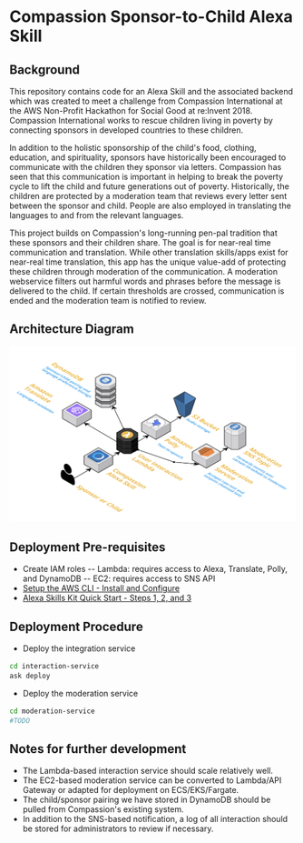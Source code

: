 # Compassion Sponsor-to-Child Alexa Skill
## Background
This repository contains code for an Alexa Skill and the associated backend which was created to meet a challenge from Compassion International at the AWS Non-Profit Hackathon for Social Good at re:Invent 2018. Compassion International works to rescue children living in poverty by connecting sponsors in developed countries to these children. 

In addition to the holistic sponsorship of the child's food, clothing,  education, and spirituality, sponsors have historically been encouraged to communicate with the children they sponsor via letters. Compassion has seen that this communication is important in helping to break the poverty cycle to lift the child and future generations out of poverty. Historically, the children are protected by a moderation team that reviews every letter sent between the sponsor and child. People are also employed in translating the languages to and from the relevant languages.

This project builds on Compassion's long-running pen-pal tradition that these sponsors and their children share. The goal is for near-real time communication and translation. While other translation skills/apps exist for near-real time translation, this app has the unique value-add of protecting these children through moderation of the communication. A moderation webservice filters out harmful words and phrases before the message is delivered to the child. If certain thresholds are crossed, communication is ended and the moderation team is notified to review.

## Architecture Diagram
![](./architecture.png)

## Deployment Pre-requisites
- Create IAM roles
-- Lambda: requires access to Alexa, Translate, Polly, and DynamoDB
-- EC2: requires access to SNS API
- [Setup the AWS CLI - Install and Configure](https://docs.aws.amazon.com/cli/latest/userguide/cli-chap-welcome.html)
- [Alexa Skills Kit Quick Start - Steps 1, 2, and 3](https://developer.amazon.com/docs/smapi/quick-start-alexa-skills-kit-command-line-interface.html)

## Deployment Procedure
- Deploy the integration service
```bash
cd interaction-service
ask deploy
```
- Deploy the moderation service
```bash
cd moderation-service
#TODO
```

## Notes for further development
- The Lambda-based interaction service should scale relatively well.
- The EC2-based moderation service can be converted to Lambda/API Gateway or adapted for deployment on ECS/EKS/Fargate.
- The child/sponsor pairing we have stored in DynamoDB should be pulled from Compassion's existing system.
- In addition to the SNS-based notification, a log of all interaction should be stored for administrators to review if necessary.